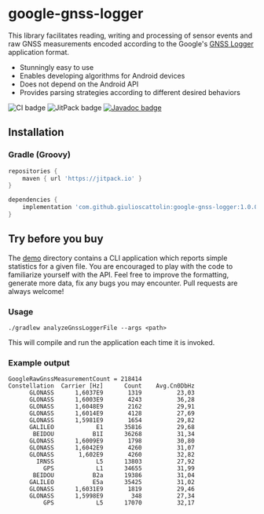 # google-gnss-logger 
This library facilitates reading, writing and processing of sensor events and raw GNSS measurements encoded according to the Google's [GNSS Logger](https://play.google.com/store/apps/details?id=com.google.android.apps.location.gps.gnsslogger) application format.
* Stunningly easy to use
* Enables developing algorithms for Android devices
* Does not depend on the Android API
* Provides parsing strategies according to different desired behaviors

![CI badge](https://github.com/giulioscattolin/google-gnss-logger/actions/workflows/gradle.yml/badge.svg)
![JitPack badge](https://jitpack.io/v/giulioscattolin/google-gnss-logger.svg)
[![Javadoc badge](https://img.shields.io/badge/Javadoc-1.0.0--alpha.3-brightgreen)](https://javadoc.jitpack.io/com/github/giulioscattolin/google-gnss-logger/1.0.0-alpha.3/javadoc/)

## Installation
    
### Gradle (Groovy)
```groovy
repositories {
    maven { url 'https://jitpack.io' }
}

dependencies {
    implementation 'com.github.giulioscattolin:google-gnss-logger:1.0.0-alpha.1234'
}
```

## Try before you buy
The [demo](/src/main/java/com/github/giulioscattolin/google/gnss/logger/demo) directory contains a CLI application which reports simple statistics for a given file. You are encouraged to play with the code to familiarize yourself with the API. Feel free to improve the formatting, generate more data, fix any bugs you may encounter. Pull requests are always welcome!

### Usage
```shell
./gradlew analyzeGnssLoggerFile --args <path>
```
This will compile and run the application each time it is invoked.

### Example output
```text
GoogleRawGnssMeasurementCount = 218414
Constellation  Carrier [Hz]      Count    Avg.Cn0DbHz
      GLONASS      1,6037E9       1319          23,03
      GLONASS      1,6003E9       4243          36,28
      GLONASS      1,6048E9       2162          29,91
      GLONASS      1,6014E9       4128          27,69
      GLONASS      1,5981E9       1654          29,82
      GALILEO            E1      35816          29,68
       BEIDOU           B1I      36268          31,34
      GLONASS      1,6009E9       1798          30,80
      GLONASS      1,6042E9       4260          31,07
      GLONASS       1,602E9       4260          32,82
        IRNSS            L5      13803          27,92
          GPS            L1      34655          31,99
       BEIDOU           B2a      19386          31,04
      GALILEO           E5a      35425          31,02
      GLONASS      1,6031E9       1819          29,46
      GLONASS      1,5998E9        348          27,34
          GPS            L5      17070          32,17
```
